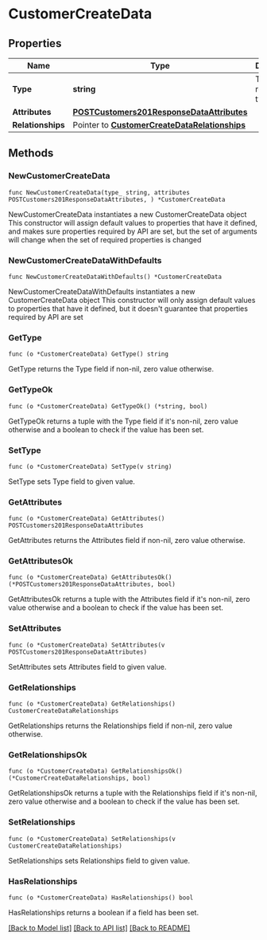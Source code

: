 # CustomerCreateData

## Properties

Name | Type | Description | Notes
------------ | ------------- | ------------- | -------------
**Type** | **string** | The resource&#39;s type | [default to "customers"]
**Attributes** | [**POSTCustomers201ResponseDataAttributes**](POSTCustomers201ResponseDataAttributes.md) |  | 
**Relationships** | Pointer to [**CustomerCreateDataRelationships**](CustomerCreateDataRelationships.md) |  | [optional] 

## Methods

### NewCustomerCreateData

`func NewCustomerCreateData(type_ string, attributes POSTCustomers201ResponseDataAttributes, ) *CustomerCreateData`

NewCustomerCreateData instantiates a new CustomerCreateData object
This constructor will assign default values to properties that have it defined,
and makes sure properties required by API are set, but the set of arguments
will change when the set of required properties is changed

### NewCustomerCreateDataWithDefaults

`func NewCustomerCreateDataWithDefaults() *CustomerCreateData`

NewCustomerCreateDataWithDefaults instantiates a new CustomerCreateData object
This constructor will only assign default values to properties that have it defined,
but it doesn't guarantee that properties required by API are set

### GetType

`func (o *CustomerCreateData) GetType() string`

GetType returns the Type field if non-nil, zero value otherwise.

### GetTypeOk

`func (o *CustomerCreateData) GetTypeOk() (*string, bool)`

GetTypeOk returns a tuple with the Type field if it's non-nil, zero value otherwise
and a boolean to check if the value has been set.

### SetType

`func (o *CustomerCreateData) SetType(v string)`

SetType sets Type field to given value.


### GetAttributes

`func (o *CustomerCreateData) GetAttributes() POSTCustomers201ResponseDataAttributes`

GetAttributes returns the Attributes field if non-nil, zero value otherwise.

### GetAttributesOk

`func (o *CustomerCreateData) GetAttributesOk() (*POSTCustomers201ResponseDataAttributes, bool)`

GetAttributesOk returns a tuple with the Attributes field if it's non-nil, zero value otherwise
and a boolean to check if the value has been set.

### SetAttributes

`func (o *CustomerCreateData) SetAttributes(v POSTCustomers201ResponseDataAttributes)`

SetAttributes sets Attributes field to given value.


### GetRelationships

`func (o *CustomerCreateData) GetRelationships() CustomerCreateDataRelationships`

GetRelationships returns the Relationships field if non-nil, zero value otherwise.

### GetRelationshipsOk

`func (o *CustomerCreateData) GetRelationshipsOk() (*CustomerCreateDataRelationships, bool)`

GetRelationshipsOk returns a tuple with the Relationships field if it's non-nil, zero value otherwise
and a boolean to check if the value has been set.

### SetRelationships

`func (o *CustomerCreateData) SetRelationships(v CustomerCreateDataRelationships)`

SetRelationships sets Relationships field to given value.

### HasRelationships

`func (o *CustomerCreateData) HasRelationships() bool`

HasRelationships returns a boolean if a field has been set.


[[Back to Model list]](../README.md#documentation-for-models) [[Back to API list]](../README.md#documentation-for-api-endpoints) [[Back to README]](../README.md)


